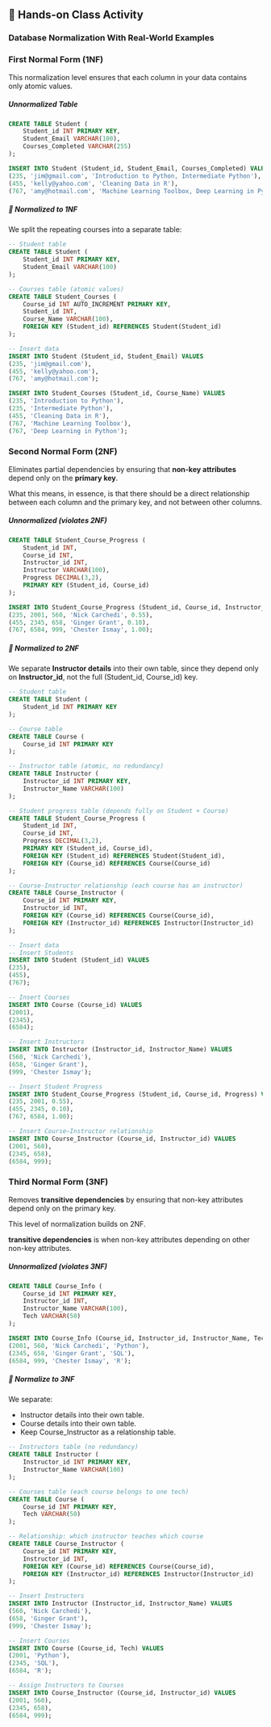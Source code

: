 ## 🎯 Hands-on Class Activity


### Database Normalization With Real-World Examples

### First Normal Form (1NF) 

This normalization level ensures that each column in your data contains only atomic values.
##### Unnormalized Table
```sql
CREATE TABLE Student (
    Student_id INT PRIMARY KEY,
    Student_Email VARCHAR(100),
    Courses_Completed VARCHAR(255)
);

INSERT INTO Student (Student_id, Student_Email, Courses_Completed) VALUES
(235, 'jim@gmail.com', 'Introduction to Python, Intermediate Python'),
(455, 'kelly@yahoo.com', 'Cleaning Data in R'),
(767, 'amy@hotmail.com', 'Machine Learning Toolbox, Deep Learning in Python');
```
##### 📌 Normalized to 1NF

We split the repeating courses into a separate table:
```sql
-- Student table
CREATE TABLE Student (
    Student_id INT PRIMARY KEY,
    Student_Email VARCHAR(100)
);

-- Courses table (atomic values)
CREATE TABLE Student_Courses (
    Course_id INT AUTO_INCREMENT PRIMARY KEY,
    Student_id INT,
    Course_Name VARCHAR(100),
    FOREIGN KEY (Student_id) REFERENCES Student(Student_id)
);

-- Insert data
INSERT INTO Student (Student_id, Student_Email) VALUES
(235, 'jim@gmail.com'),
(455, 'kelly@yahoo.com'),
(767, 'amy@hotmail.com');

INSERT INTO Student_Courses (Student_id, Course_Name) VALUES
(235, 'Introduction to Python'),
(235, 'Intermediate Python'),
(455, 'Cleaning Data in R'),
(767, 'Machine Learning Toolbox'),
(767, 'Deep Learning in Python');
```
 ### Second Normal Form (2NF)

Eliminates partial dependencies by ensuring that **non-key attributes** depend only on the **primary key**.

What this means, in essence, is that there should be a direct relationship between each column and the primary key, and not between other columns.
##### Unnormalized (violates 2NF)

```sql
CREATE TABLE Student_Course_Progress (
    Student_id INT,
    Course_id INT,
    Instructor_id INT,
    Instructor VARCHAR(100),
    Progress DECIMAL(3,2),
    PRIMARY KEY (Student_id, Course_id)
);

INSERT INTO Student_Course_Progress (Student_id, Course_id, Instructor_id, Instructor, Progress) VALUES
(235, 2001, 560, 'Nick Carchedi', 0.55),
(455, 2345, 658, 'Ginger Grant', 0.10),
(767, 6584, 999, 'Chester Ismay', 1.00);
```
##### 📌 Normalized to 2NF
We separate **Instructor details** into their own table, since they depend only on **Instructor_id**, not the full (Student_id, Course_id) key.
```sql
-- Student table
CREATE TABLE Student (
    Student_id INT PRIMARY KEY
);

-- Course table
CREATE TABLE Course (
    Course_id INT PRIMARY KEY
);

-- Instructor table (atomic, no redundancy)
CREATE TABLE Instructor (
    Instructor_id INT PRIMARY KEY,
    Instructor_Name VARCHAR(100)
);

-- Student progress table (depends fully on Student + Course)
CREATE TABLE Student_Course_Progress (
    Student_id INT,
    Course_id INT,
    Progress DECIMAL(3,2),
    PRIMARY KEY (Student_id, Course_id),
    FOREIGN KEY (Student_id) REFERENCES Student(Student_id),
    FOREIGN KEY (Course_id) REFERENCES Course(Course_id)
);

-- Course-Instructor relationship (each course has an instructor)
CREATE TABLE Course_Instructor (
    Course_id INT PRIMARY KEY,
    Instructor_id INT,
    FOREIGN KEY (Course_id) REFERENCES Course(Course_id),
    FOREIGN KEY (Instructor_id) REFERENCES Instructor(Instructor_id)
);

-- Insert data
-- Insert Students
INSERT INTO Student (Student_id) VALUES
(235),
(455),
(767);

-- Insert Courses
INSERT INTO Course (Course_id) VALUES
(2001),
(2345),
(6584);

-- Insert Instructors
INSERT INTO Instructor (Instructor_id, Instructor_Name) VALUES
(560, 'Nick Carchedi'),
(658, 'Ginger Grant'),
(999, 'Chester Ismay');

-- Insert Student Progress
INSERT INTO Student_Course_Progress (Student_id, Course_id, Progress) VALUES
(235, 2001, 0.55),
(455, 2345, 0.10),
(767, 6584, 1.00);

-- Insert Course–Instructor relationship
INSERT INTO Course_Instructor (Course_id, Instructor_id) VALUES
(2001, 560),
(2345, 658),
(6584, 999);
```
### Third Normal Form (3NF)

Removes **transitive dependencies** by ensuring that non-key attributes depend only on the primary key. 

This level of normalization builds on 2NF.

**transitive dependencies** is when non-key attributes depending on other non-key attributes.
##### Unnormalized (violates 3NF)
```sql
CREATE TABLE Course_Info (
    Course_id INT PRIMARY KEY,
    Instructor_id INT,
    Instructor_Name VARCHAR(100),
    Tech VARCHAR(50)
);

INSERT INTO Course_Info (Course_id, Instructor_id, Instructor_Name, Tech) VALUES
(2001, 560, 'Nick Carchedi', 'Python'),
(2345, 658, 'Ginger Grant', 'SQL'),
(6584, 999, 'Chester Ismay', 'R');
```
##### 📌 Normalize to 3NF
We separate:
- Instructor details into their own table.
- Course details into their own table.
- Keep Course_Instructor as a relationship table.
```sql
-- Instructors table (no redundancy)
CREATE TABLE Instructor (
    Instructor_id INT PRIMARY KEY,
    Instructor_Name VARCHAR(100)
);

-- Courses table (each course belongs to one tech)
CREATE TABLE Course (
    Course_id INT PRIMARY KEY,
    Tech VARCHAR(50)
);

-- Relationship: which instructor teaches which course
CREATE TABLE Course_Instructor (
    Course_id INT PRIMARY KEY,
    Instructor_id INT,
    FOREIGN KEY (Course_id) REFERENCES Course(Course_id),
    FOREIGN KEY (Instructor_id) REFERENCES Instructor(Instructor_id)
);

-- Insert Instructors
INSERT INTO Instructor (Instructor_id, Instructor_Name) VALUES
(560, 'Nick Carchedi'),
(658, 'Ginger Grant'),
(999, 'Chester Ismay');

-- Insert Courses
INSERT INTO Course (Course_id, Tech) VALUES
(2001, 'Python'),
(2345, 'SQL'),
(6584, 'R');

-- Assign Instructors to Courses
INSERT INTO Course_Instructor (Course_id, Instructor_id) VALUES
(2001, 560),
(2345, 658),
(6584, 999);
```
